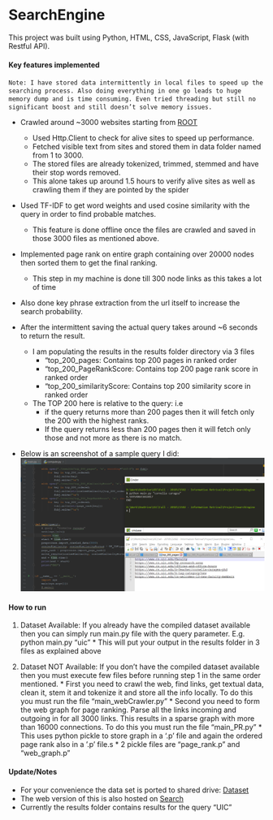 # SearchEngine #


This project was built using Python, HTML, CSS, JavaScript, Flask (with Restful API).

#### Key features implemented #### 
    Note: I have stored data intermittently in local files to speed up the searching process. Also doing everything in one go leads to huge memory dump and is time consuming. Even tried threading but still no significant boost and still doesn’t solve memory issues.


* Crawled around ~3000 websites starting from [ROOT](www.cs.uic.edu)
    * Used Http.Client to check for alive sites to speed up performance.
    * Fetched visible text from sites and stored them in data folder named from 1 to 3000.
    * The stored files are already tokenized, trimmed, stemmed and have their stop words removed.
    * This alone takes up around 1.5 hours to verify alive sites as well as crawling them if they are pointed by the spider
    
* Used TF-IDF to get word weights and used cosine similarity with the query in order to find probable matches.
    * This feature is done offline once the files are crawled and saved in those 3000 files as mentioned above.
* Implemented page rank on entire graph containing over 20000 nodes then sorted them to get the final ranking.
    * This step in my machine is done till 300 node links as this takes a lot of time
* Also done key phrase extraction from the url itself to increase the search probability.
* After the intermittent saving the actual query takes around ~6 seconds to return the result.
    * I am populating the results in the results folder directory via 3 files
        * “top_200_pages: Contains top 200 pages in ranked order
        * “top_200_PageRankScore: Contains top 200 page rank score in ranked order
        * “top_200_similarityScore: Contains top 200 similarity score in ranked order
    * The TOP 200 here is relative to the query: i.e 
        * if the query returns more than 200 pages then it will fetch only the 200 with the highest ranks.
        * If the query returns less than 200 pages then it will fetch only those and not more as there is no match.
* Below is an screenshot of a sample query I did:
![Snapshot of Query](output.png)
 


#### How to run ####
1.	Dataset Available: If you already have the compiled dataset available then you can simply run main.py file with the query parameter. E.g. python main.py “uic”
        * This will put your output in the results folder in 3 files as explained above
     
2.	Dataset NOT Available: If you don’t have the compiled dataset available then you must execute few files before running step 1 in the same order mentioned.
        * First you need to crawl the web, find links, get textual data, clean it, stem it and tokenize it and store all the info locally. To do this you must run the file “main_webCrawler.py”
        * Second you need to form the web graph for page ranking. Parse all the links incoming and outgoing in for all 3000 links. This results in a sparse graph with more than 16000 connections. To do this you must run the file “main_PR.py”
            * This uses python pickle to store graph in a ‘.p’ file and again the ordered page rank also in a ’.p’ file.s
            * 2 pickle files are “page_rank.p” and “web_graph.p”


#### Update/Notes ####
* For your convenience the data set is ported to shared drive: [Dataset](https://1drv.ms/f/s!Ai5HtuHa525IgsQ0qHSukZqla8RgPQ)
* The web version of this is also hosted on [Search](https://smaith2.people.uic.edu/ir_project)
* Currently the results folder contains results for the query “UIC”



